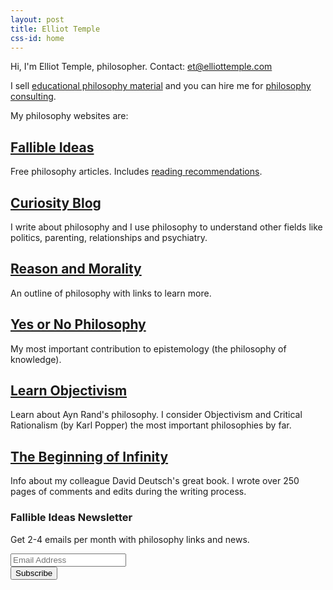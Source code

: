 ```yaml
---
layout: post
title: Elliot Temple
css-id: home
---
```


Hi, I'm Elliot Temple, philosopher. Contact: [et@elliottemple.com](mailto:et@elliottemple.com)

I sell [educational philosophy material]() and you can hire me for [philosophy consulting]().

My philosophy websites are:

## <a href="https://fallibleideas.com">Fallible Ideas</a>

Free philosophy articles. Includes [reading recommendations]().

## <a href="https://curi.us">Curiosity Blog</a>

I write about philosophy and I use philosophy to understand other fields like politics, parenting, relationships and psychiatry.

## <a href="https://reasonandmorality.com/">Reason and Morality</a>

An outline of philosophy with links to learn more.

## <a href="https://yesornophilosophy.com">Yes or No Philosophy</a>

My most important contribution to epistemology (the philosophy of knowledge).

## <a href="https://learnobjectivism.com">Learn Objectivism</a>

Learn about Ayn Rand's philosophy. I consider Objectivism and Critical Rationalism (by Karl Popper) the most important philosophies by far.

## <a href="https://beginningofinfinity.com/">The Beginning of Infinity</a>

Info about my colleague David Deutsch's great book. I wrote over 250 pages of comments and edits during the writing process.


<!-- Begin MailChimp Signup Form -->
<link href="//cdn-images.mailchimp.com/embedcode/classic-10_7.css" rel="stylesheet" type="text/css">

<div id="mc_embed_signup">
<form action="http://fallibleideas.us14.list-manage.com/subscribe/post?u=b2e8e68c5818e273d86964fc1&amp;id=9a450fabc1" method="post" id="mc-embedded-subscribe-form" name="mc-embedded-subscribe-form" class="validate" target="_blank" novalidate>
    <div id="mc_embed_signup_scroll">
	<h3>Fallible Ideas Newsletter</h3>
	<p>Get 2-4 emails per month with philosophy links and news.</p>
<div class="mc-field-group">
	<input type="email" value="" name="EMAIL" class="required email" id="mce-EMAIL" placeholder="Email Address">
</div>
	<div id="mce-responses" class="clear">
		<div class="response" id="mce-error-response" style="display:none"></div>
		<div class="response" id="mce-success-response" style="display:none"></div>
	</div>    <!-- real people should not fill this in and expect good things - do not remove this or risk form bot signups-->
    <div style="position: absolute; left: -5000px;" aria-hidden="true"><input type="text" name="b_b2e8e68c5818e273d86964fc1_9a450fabc1" tabindex="-1" value=""></div>
    <div class="clear"><input type="submit" value="Subscribe" name="subscribe" id="mc-embedded-subscribe" class="button"></div>
    </div>
</form>
</div>

<!--End mc_embed_signup-->
